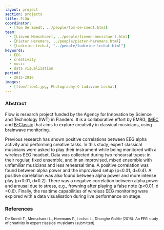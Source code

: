 ```yaml
---
layout: project
section: projects
title: FLOW
coordinator:
  - [Tom De Smedt, ../people/tom-de-smedt.html]
team:
  - [Lieven Menschaert, ../people/lieven-menschaert.html]
  - [Pieter Heremans, ../people/pieter-heremans.html]
  - [Ludivine Lechat, "../people/ludivine-lechat.html"]
keywords:
  - EEG
  - creativity
  - music
  - data visualization
period:
  - 2015-2016
images:
  - [flow/flow1.jpg, Photography © Ludivine Lechat]
---
```


<h3>Abstract</h3>
Flow is research project funded by the Agency for Innovation by Science and Technology (IWT) in Flanders. It is a collaborative effort by EMRG, <a href="http://www.holstcentre.com">IMEC</a> and <a href="http://www.b-classic.be">B-Classic</a> that aims to explore creativity in classical musicians, using brainwave monitoring. 

Previous research has shown positive correlations between EEG alpha activity and performing creative tasks. In this study, expert classical musicians were asked to play their instrument while being monitored with a wireless EEG headset. Data was collected during two rehearsal types: in their regular, fixed ensemble, and in an improvised, mixed ensemble with unfamiliar musicians and less rehearsal time. A positive correlation was found between alpha power and the improvised setup (p​<​0.01, d​=​0.4). A positive correlation was also found between alpha power and more intense play (p​<​0.01, d=​0.2). There was a negative correlation between alpha power and arousal due to stress, e.g., frowning after playing a false note (p​<​0.01, d​=​0.6). Finally, the real­time capabilities of wireless EEG monitoring were explored with a data visualisation during live performance on stage.

<h3>References</h3>
<p class="cite"><small>De Smedt T., Menschaert L., Heremans P., Lechat L., Dhooghe Gaëlle (2016). An EEG study of creativity in expert classical musicians (submitted).</small></p>